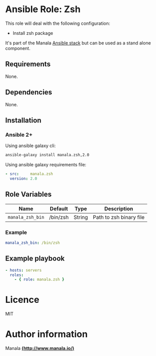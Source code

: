 # Ansible Role: Zsh

This role will deal with the following configuration:
- Install zsh package

It's part of the Manala <a href="http://www.manala.io" target="_blank">Ansible stack</a> but can be used as a stand alone component.

## Requirements

None.

## Dependencies

None.

## Installation

### Ansible 2+

Using ansible galaxy cli:

```bash
ansible-galaxy install manala.zsh,2.0
```

Using ansible galaxy requirements file:

```yaml
- src:     manala.zsh
  version: 2.0
```

## Role Variables

| Name                | Default  | Type    | Description              |
| ------------------- | -------- | ------- | ------------------------ |
| `manala_zsh_bin`    | /bin/zsh | String  | Path to zsh binary file  |

### Example

```yaml
manala_zsh_bin: /bin/zsh
```

## Example playbook

```yaml
- hosts: servers
  roles:
    - { role: manala.zsh }
```

# Licence

MIT

# Author information

Manala [**(http://www.manala.io/)**](http://www.manala.io)
